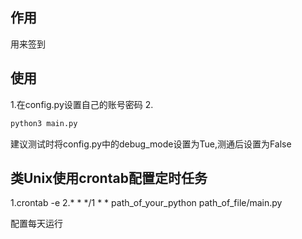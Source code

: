 ## 作用

用来签到

## 使用

1.在config.py设置自己的账号密码
2.
```python
python3 main.py
```

建议测试时将config.py中的debug_mode设置为Tue,测通后设置为False

## 类Unix使用crontab配置定时任务

1.crontab -e
2.* * */1 * * path_of_your_python path_of_file/main.py

配置每天运行